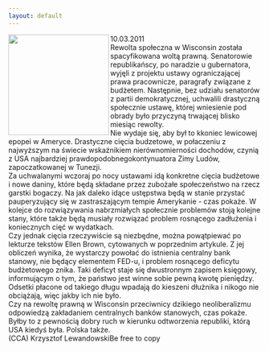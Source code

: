 ```yaml
---
layout: default
---
```


<img src="{{site.baseurl}}\articles\pictures\465.wisc.jpg" align="left" HSPACE=”50” VSPACE=”50” width="200"><!--62--><p>
10.03.2011<br>Rewolta społeczna w Wisconsin została spacyfikowana woltą prawną. Senatorowie republikańscy, po naradzie u gubernatora, wyjęli z projektu ustawy ograniczającej prawa pracownicze, paragrafy związane z budżetem. Następnie, bez udziału senatorów z partii demokratycznej, uchwalili drastyczną społecznie ustawę, której wniesienie pod obrady było przyczyną trwającej blisko miesiąc rewolty.<br>Nie wydaje się, aby był to kkoniec lewicowej epopei w Ameryce. Drastyczne cięcia budzetowe, w połaczeniu z najwyższym na świecie wskaźnikiem nierównomierności dochodów, czynią z USA najbardziej prawdopodobnegokontynuatora Zimy Ludów, zapoczatkowanej w Tunezji.<br>Za uchwalanymi wczoraj po nocy ustawami idą konkretne cięcia budżetowe i nowe daniny, które będą składane przez zubożałe społeczeństwo na rzecz garstki bogaczy. Na jak daleko idące ustępstwa będą w stanie przystać pauperyzujący się w zastraszającym tempie Amerykanie - czas pokaże. W kolejce do rozwiązywania nabrzmiałych społecznie problemów stoją kolejne stany, które także będą musiały rozwiązać problem rosnącego zadłużenia i koniecznych cięć w wydatkach.<br>Czy jednak cięcia rzeczywiście są niezbędne, można powątpiewać po lekturze tekstów Ellen Brown, cytowanych w poprzednim artykule. Z jej obliczeń wynika, że wystarczy powołać do istnienia centralny bank stanowy, nie będący elementem FED-u, i problem rosnącego deficytu budżetowego znika. Taki deficyt staje się dwustronnym zapisem księgowy, informującym o tym, że państwo jest winne sobie pewną kwotę pieniędzy. Odsetki płacone od takiego długu wpadają do kieszeni dłużnika i nikogo nie obciążają, więc jakby ich nie było.<br>Czy na rewoltę prawną w Wisconsin przeciwnicy dzikiego neoliberalizmu odpowiedzą zakładaniem centralnych banków stanowych, czas pokaże. Byłby to z pewnością dobry ruch w kierunku odtworzenia republiki, którą USA kiedyś była. Polska także.<br>(CCA) Krzysztof LewandowskiBe free to copy<br></p>